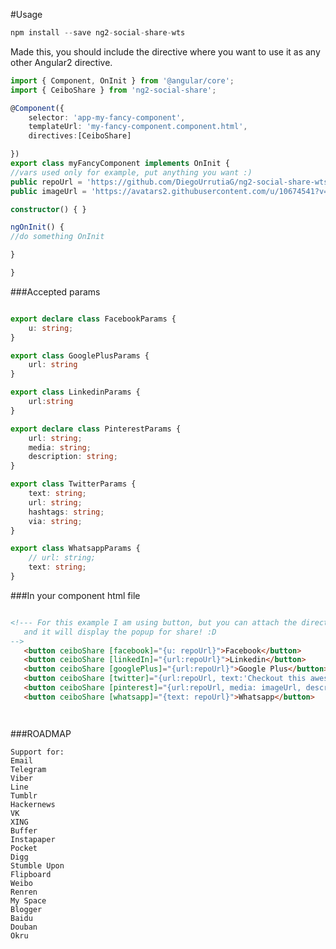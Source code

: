 #Usage 

```javascript
npm install --save ng2-social-share-wts
```


Made this, you should include the directive where you want to use it as any other Angular2 directive.

```typescript
import { Component, OnInit } from '@angular/core';
import { CeiboShare } from 'ng2-social-share';

@Component({
    selector: 'app-my-fancy-component',
    templateUrl: 'my-fancy-component.component.html',
    directives:[CeiboShare]

})
export class myFancyComponent implements OnInit {
//vars used only for example, put anything you want :)
public repoUrl = 'https://github.com/DiegoUrrutiaG/ng2-social-share-wts';
public imageUrl = 'https://avatars2.githubusercontent.com/u/10674541?v=3&s=200';

constructor() { }

ngOnInit() {
//do something OnInit

}

}
```

###Accepted params


```typescript

export declare class FacebookParams {
    u: string;
}

export class GooglePlusParams {
    url: string
}

export class LinkedinParams {
    url:string
}

export declare class PinterestParams {
    url: string;
    media: string;
    description: string;
}

export class TwitterParams {
    text: string;
    url: string;
    hashtags: string;
    via: string;
}

export class WhatsappParams {
    // url: string;
    text: string;
}

```

###In your component html file
 
 ```html

 <!--- For this example I am using button, but you can attach the directive to anything you want
    and it will display the popup for share! :D
 -->
    <button ceiboShare [facebook]="{u: repoUrl}">Facebook</button>
    <button ceiboShare [linkedIn]="{url:repoUrl}">Linkedin</button>
    <button ceiboShare [googlePlus]="{url:repoUrl}">Google Plus</button>
    <button ceiboShare [twitter]="{url:repoUrl, text:'Checkout this awesome ng2 social share directive', hashtags:'angular2, social, ceiboIT'}">Twitter</button>
    <button ceiboShare [pinterest]="{url:repoUrl, media: imageUrl, description:'Checkout this awesome angular2 directive'}">Pinterest</button>
	<button ceiboShare [whatsapp]="{text: repoUrl}">Whatsapp</button>




 ```




###ROADMAP

    Support for:
    Email
    Telegram
    Viber
    Line
    Tumblr
    Hackernews
    VK
    XING
    Buffer
    Instapaper
    Pocket
    Digg
    Stumble Upon
    Flipboard
    Weibo
    Renren
    My Space
    Blogger
    Baidu
    Douban
    Okru
